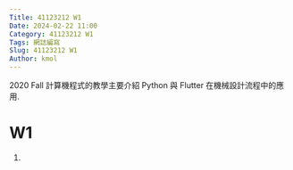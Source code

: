 ```yaml
---
Title: 41123212 W1
Date: 2024-02-22 11:00
Category: 41123212 W1
Tags: 網誌編寫
Slug: 41123212 W1
Author: kmol
---
```


2020 Fall 計算機程式的教學主要介紹 Python 與 Flutter 在機械設計流程中的應用.

<!-- PELICAN_END_SUMMARY -->

# W1

1.